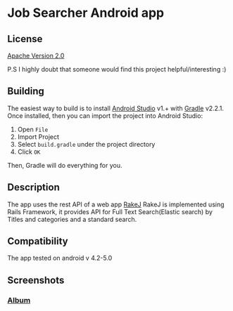 # Job Searcher Android app

## License

[Apache Version 2.0](http://www.apache.org/licenses/LICENSE-2.0.html)

P.S I highly doubt that someone would find this project helpful/interesting :)


## Building

The easiest way to build is to install [Android Studio](https://developer.android.com/sdk/index.html) v1.+
with [Gradle](https://www.gradle.org/) v2.2.1.
Once installed, then you can import the project into Android Studio:

1. Open `File`
2. Import Project
3. Select `build.gradle` under the project directory
4. Click `OK`

Then, Gradle will do everything for you.

## Description

The app uses the rest API of a web app [RakeJ](https://github.com/LinkedHK/RakeJ)
RakeJ is implemented using Rails Framework, it provides API for Full Text Search(Elastic search) by Titles and categories
and a standard search.

## Compatibility

The app tested on android v 4.2-5.0

## Screenshots

### [Album](http://imgur.com/a/M3Ylj)







